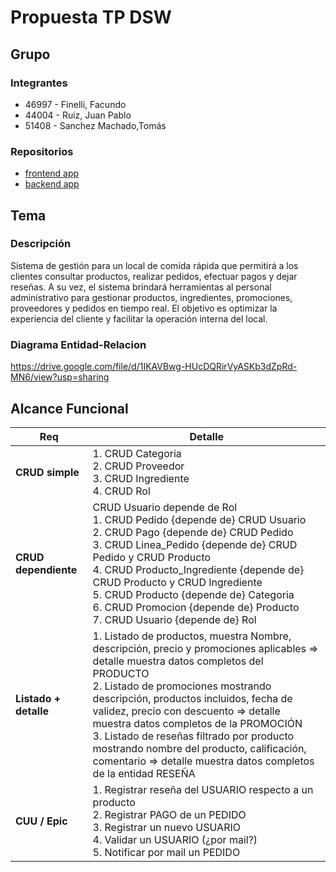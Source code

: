 # Propuesta TP DSW

## Grupo
### Integrantes
* 46997 - Finelli, Facundo
* 44004 - Ruiz, Juan Pablo
* 51408 - Sanchez Machado,Tomás

### Repositorios
* [frontend app](https://github.com/TomasSanchezMachado/NIAMI-Backend)
* [backend app](https://github.com/facundofinelli/fastfood-frontend)

## Tema
### Descripción
Sistema de gestión para un local de comida rápida que permitirá a los clientes consultar productos, realizar pedidos, efectuar pagos y dejar reseñas. A su vez, el sistema brindará herramientas al personal administrativo para gestionar productos, ingredientes, promociones, proveedores y pedidos en tiempo real. El objetivo es optimizar la experiencia del cliente y facilitar la operación interna del local.

### Diagrama Entidad-Relacion
https://drive.google.com/file/d/1IKAVBwg-HUcDQRirVyASKb3dZpRd-MN6/view?usp=sharing

## Alcance Funcional 

| **Req**             | **Detalle** |
|----------------------|-------------|
| **CRUD simple** | 1. CRUD Categoria  <br> 2. CRUD Proveedor  <br> 3. CRUD Ingrediente  <br> 4. CRUD Rol |
| **CRUD dependiente** | CRUD Usuario depende de Rol  <br> 1. CRUD Pedido {depende de} CRUD Usuario  <br> 2. CRUD Pago {depende de} CRUD Pedido  <br> 3. CRUD Linea_Pedido {depende de} CRUD Pedido y CRUD Producto  <br> 4. CRUD Producto_Ingrediente {depende de} CRUD Producto y CRUD Ingrediente  <br> 5. CRUD Producto {depende de} Categoria  <br> 6. CRUD Promocion {depende de} Producto  <br> 7. CRUD Usuario {depende de} Rol |
| **Listado + detalle** | 1. Listado de productos, muestra Nombre, descripción, precio y promociones aplicables ⇒ detalle muestra datos completos del PRODUCTO  <br> 2. Listado de promociones mostrando descripción, productos incluidos, fecha de validez, precio con descuento ⇒ detalle muestra datos completos de la PROMOCIÓN  <br> 3. Listado de reseñas filtrado por producto mostrando nombre del producto, calificación, comentario ⇒ detalle muestra datos completos de la entidad RESEÑA |
| **CUU / Epic** | 1. Registrar reseña del USUARIO respecto a un producto  <br> 2. Registrar PAGO de un PEDIDO  <br> 3. Registrar un nuevo USUARIO  <br> 4. Validar un USUARIO (¿por mail?)  <br> 5. Notificar por mail un PEDIDO |
